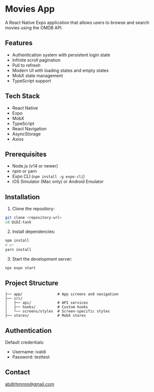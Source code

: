 # Movies App

A React Native Expo application that allows users to browse and search movies using the OMDB API.

## Features

- Authentication system with persistent login state
- Infinite scroll pagination
- Pull to refresh
- Modern UI with loading states and empty states
- MobX state management
- TypeScript support

## Tech Stack

- React Native
- Expo
- MobX
- TypeScript
- React Navigation
- AsyncStorage
- Axios

## Prerequisites

- Node.js (v14 or newer)
- npm or yarn
- Expo CLI (`npm install -g expo-cli`)
- iOS Simulator (Mac only) or Android Emulator

## Installation

1. Clone the repository:

```bash
git clone <repository-url>
cd QiDZ-task
```

2. Install dependencies:

```bash
npm install
# or
yarn install
```

3. Start the development server:

```bash
npx expo start
```

## Project Structure

```
├── app/                # App screens and navigation
├── src/
│   ├── api/            # API services
│   ├── hooks/          # Custom hooks
│   └── screens/styles  # Screen-specific styles
├── stores/             # MobX stores
```

## Authentication

Default credentials:

- Username: ivaldi
- Password: testtest

## Contact

abdlrhmnnn@gmail.com
